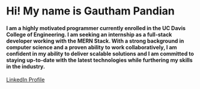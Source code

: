 # Hi! My name is Gautham Pandian

#### I am a highly motivated programmer currently enrolled in the UC Davis College of Engineering. I am seeking an internship as a full-stack developer working with the MERN Stack. With a strong background in computer science and a proven ability to work collaboratively, I am confident in my ability to deliver scalable solutions and I am committed to staying up-to-date with the latest technologies while furthering my skills in the industry.

[LinkedIn Profile](https://www.linkedin.com/in/gautham-pandian/)


<!--
**Gauthampdn/Gauthampdn** is a ✨ _special_ ✨ repository because its `README.md` (this file) appears on your GitHub profile.

Here are some ideas to get you started:

- 🔭 I’m currently working on ...
- 🌱 I’m currently learning ...
- 👯 I’m looking to collaborate on ...
- 🤔 I’m looking for help with ...
- 💬 Ask me about ...
- 📫 How to reach me: ...
- 😄 Pronouns: ...
- ⚡ Fun fact: ...
-->
